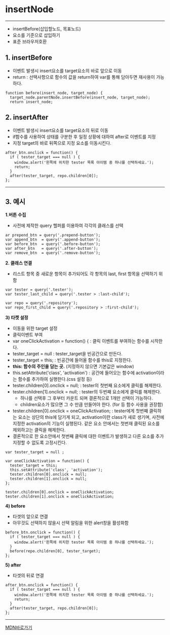 # insertNode
---

- insertBefore(삽입할노드, 목표노드)
- 요소를 기준으로 삽입하기
- 표준 브라우저호환

## 1. insertBefore  
  - 이벤트 발생시 insert요소를 target요소의 바로 앞으로 이동
  - return : 선택사항으로 함수의 값을 return하여 var를 통해 담아두면 재사용이 가능하다.

```
function before(insert_node, target_node) {
  target_node.parentNode.insertBefore(insert_node, target_node);
  return insert_node;  
```   

## 2. insertAfter
  - 이벤트 발생시 insert요소를 target요소의 뒤로 이동
  - if함수를 사용하여 상태를 구분한 후 일정 상황에 대하여 after로 이벤트를 지정
  - 지정 target의 바로 뒤쪽으로 지정 요소를 이동시킨다.

```
after_btn.onclick = function() {
  if ( tester_target === null ) {
    window.alert('왼쪽에 위치한 tester 목록 아이템 중 하나를 선택하세요.');
    return;
  }
  after(tester_target, repo.children[0]);
};
```
---

## 3. 예시

**1.버튼 수집**  
  - 사전에 제작한 query 헬퍼를 이용하여 각각의 클래스를 선택
```
ar prepend_btn = query('.prepend-button');
var append_btn  = query('.append-button');
var before_btn  = query('.before-button');
var after_btn   = query('.after-button');
var remove_btn  = query('.remove-button');
```  

**2. 클래스 연결**  
  - 리스트 항목 중 새로운 항목이 추가되어도 각 항목의 last, first 항목을 선택하기 위함
```
var tester = query('.tester');
var tester_last_child = query('.tester > :last-child');  

var repo = query('.repository');
var repo_first_child = query('.repository > :first-child');
```

**3) 타켓 설정**  
  - 이동을 위한 target 설정
  - 클릭이벤트 부여
  - var oneClickActivation = function() { : 클릭 이벤트를 부여하는 함수를 시작한다.
  - tester_target = null : tester_target을 빈공간으로 만든다.
  - tester_target = this; : 빈공간에 들어올 함수를 this로 지정한다.
  - **this: 함수의 주인을 담는 곳.** (지정하지 않으면 기본값은 window)
  - this.setAttribute('class', 'activation') : 공간에 들어오는 함수에 activation이라는 함수를 추가하여 실행한다.(css 설정 등)
  - tester.children[0].onclick = null; : tester의 첫번째 요소에게 클릭를 해제한다.
  - tester.children[1].onclick = null; : tester의 두번째 요소에게 클릭를 해제한다.
    - 하나를 선택후 그 후부터 카운트 되며 결론적으로 1개만 선택이 가능하다.
    - children요소가 많으면 그 수 만큼 만들어야 한다. (for 등 함수 사용을 권장함)
  - tester.children[0].onclick = oneClickActivation; : tester에게 첫번째 클릭하는 요소는 상단의 this에 담기게 되고, activation이란 class가 새로 생기며, 사전에 지정한 activation의 기능이 실행된다. 같은 요소 안에서는 첫번재 클릭된 요소를 제외하고는 클릭을 해제한다.
  - 결론적으로 한 요소안에서 첫번째 클릭에 대한 이벤트가 발생하고 다른 요소를 추가지정할 수 없도록 고정시킨다.

```
var tester_target = null ;

var oneClickActivation = function() {
  tester_target = this;
  this.setAttribute('class', 'activation');
  tester.children[0].onclick = null;
  tester.children[1].onclick = null;
};

tester.children[0].onclick = oneClickActivation;
tester.children[1].onclick = oneClickActivation;
```

**4) before**  

  - 타겟의 앞으로 연결
  - 아무것도 선택하지 않을시 선택 알림을 위한 alert창을 활성화함

```
before_btn.onclick = function() {
  if ( tester_target === null ) {
    window.alert('왼쪽에 위치한 tester 목록 아이템 중 하나를 선택하세요.');
  }
  before(repo.children[0], tester_target);
};
```

**5) after**  
  - 타겟의 뒤로 연결

```
after_btn.onclick = function() {
  if ( tester_target === null ) {
    window.alert('왼쪽에 위치한 tester 목록 아이템 중 하나를 선택하세요.');
    return;
  }
  after(tester_target, repo.children[0]);
};
```
---

[MDN바로가기](https://developer.mozilla.org/en-US/docs/Web/API/Node/insertBefore)
